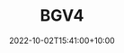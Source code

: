 ---
date: 2022-10-02T15:41:00+10:00
description: The fork from a star wars bike and a road-side table find.
draft: false
icon: 2022-10-02-bgv4.png
language: en
title: BGV4
link: https://www.instagram.com/bgv4/

---